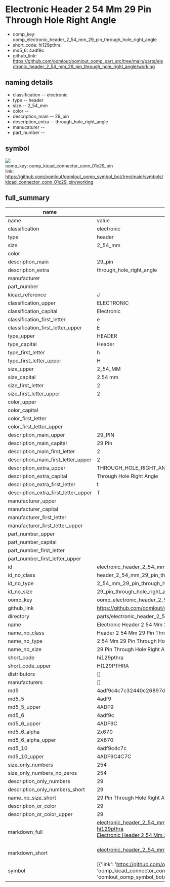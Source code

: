 # Electronic Header 2 54 Mm 29 Pin Through Hole Right Angle

  
* oomp_key: oomp_electronic_header_2_54_mm_29_pin_through_hole_right_angle 
* short_code: hi129pthra
* md5_6: 4adf9c  
* github_link: https://github.com/oomlout/oomlout_oomp_part_src/tree/main/parts/electronic_header_2_54_mm_29_pin_through_hole_right_angle/working  
## naming details
* classification -- electronic
* type -- header
* size -- 2_54_mm
* color -- 
* description_main -- 29_pin
* description_extra -- through_hole_right_angle
* manucaturer -- 
* part_number -- 



## symbol

![](symbol/{index}/working/working_600.png)  
oomp_key: oomp_kicad_connector_conn_01x29_pin  
link: https://github.com/oomlout/oomlout_oomp_symbol_bot/tree/main/symbols/kicad_connector_conn_01x29_pin/working  


## full_summary
| name | value | 
| --- | --- | 
| name | value | 
| classification | electronic | 
| type | header | 
| size | 2_54_mm | 
| color |  | 
| description_main | 29_pin | 
| description_extra | through_hole_right_angle | 
| manufacturer |  | 
| part_number |  | 
| kicad_reference | J | 
| classification_upper | ELECTRONIC | 
| classification_capital | Electronic | 
| classification_first_letter | e | 
| classification_first_letter_upper | E | 
| type_upper | HEADER | 
| type_capital | Header | 
| type_first_letter | h | 
| type_first_letter_upper | H | 
| size_upper | 2_54_MM | 
| size_capital | 2.54 mm | 
| size_first_letter | 2 | 
| size_first_letter_upper | 2 | 
| color_upper |  | 
| color_capital |  | 
| color_first_letter |  | 
| color_first_letter_upper |  | 
| description_main_upper | 29_PIN | 
| description_main_capital | 29 Pin | 
| description_main_first_letter | 2 | 
| description_main_first_letter_upper | 2 | 
| description_extra_upper | THROUGH_HOLE_RIGHT_ANGLE | 
| description_extra_capital | Through Hole Right Angle | 
| description_extra_first_letter | t | 
| description_extra_first_letter_upper | T | 
| manufacturer_upper |  | 
| manufacturer_capital |  | 
| manufacturer_first_letter |  | 
| manufacturer_first_letter_upper |  | 
| part_number_upper |  | 
| part_number_capital |  | 
| part_number_first_letter |  | 
| part_number_first_letter_upper |  | 
| id | electronic_header_2_54_mm_29_pin_through_hole_right_angle | 
| id_no_class | header_2_54_mm_29_pin_through_hole_right_angle | 
| id_no_type | 2_54_mm_29_pin_through_hole_right_angle | 
| id_no_size | 29_pin_through_hole_right_angle | 
| oomp_key | oomp_electronic_header_2_54_mm_29_pin_through_hole_right_angle | 
| github_link | https://github.com/oomlout/oomlout_oomp_part_src/tree/main/parts/electronic_header_2_54_mm_29_pin_through_hole_right_angle/working | 
| directory | parts/electronic_header_2_54_mm_29_pin_through_hole_right_angle | 
| name | Electronic Header 2 54 Mm 29 Pin Through Hole Right Angle | 
| name_no_class | Header 2 54 Mm 29 Pin Through Hole Right Angle | 
| name_no_type | 2 54 Mm 29 Pin Through Hole Right Angle | 
| name_no_size | 29 Pin Through Hole Right Angle | 
| short_code | hi129pthra | 
| short_code_upper | HI129PTHRA | 
| distributors | [] | 
| manufacturers | [] | 
| md5 | 4adf9c4c7c32440c26897d43eaec4467 | 
| md5_5 | 4adf9 | 
| md5_5_upper | 4ADF9 | 
| md5_6 | 4adf9c | 
| md5_6_upper | 4ADF9C | 
| md5_6_alpha | 2x670 | 
| md5_6_alpha_upper | 2X670 | 
| md5_10 | 4adf9c4c7c | 
| md5_10_upper | 4ADF9C4C7C | 
| size_only_numbers | 254 | 
| size_only_numbers_no_zeros | 254 | 
| description_only_numbers | 29 | 
| description_only_numbers_short | 29 | 
| name_no_size_short | 29 Pin Through Hole Right Angle | 
| description_or_color | 29 | 
| description_or_color_upper | 29 | 
| markdown_full | [electronic_header_2_54_mm_29_pin_through_hole_right_angle](https://github.com/oomlout/oomlout_oomp_part_src/tree/main/parts/electronic_header_2_54_mm_29_pin_through_hole_right_angle/working)<br>[hi129pthra](https://github.com/oomlout/oomlout_oomp_part_src/tree/main/parts/electronic_header_2_54_mm_29_pin_through_hole_right_angle/working)<br>[Electronic Header 2 54 Mm 29 Pin Through Hole Right Angle](https://github.com/oomlout/oomlout_oomp_part_src/tree/main/parts/electronic_header_2_54_mm_29_pin_through_hole_right_angle/working)<br><br> | 
| markdown_short | [electronic_header_2_54_mm_29_pin_through_hole_right_angle](https://github.com/oomlout/oomlout_oomp_part_src/tree/main/parts/electronic_header_2_54_mm_29_pin_through_hole_right_angle/working)<br><br> | 
| symbol | [{'link': 'https://github.com/oomlout/oomlout_oomp_symbol_bot/tree/main/symbols/kicad_connector_conn_01x29_pin', 'oomp_key': 'oomp_kicad_connector_conn_01x29_pin', 'directory': 'oomlout_oomp_symbol_bot/symbols/kicad_connector_conn_01x29_pin//working/working.kicad_sym', 'index': 0}] | 
